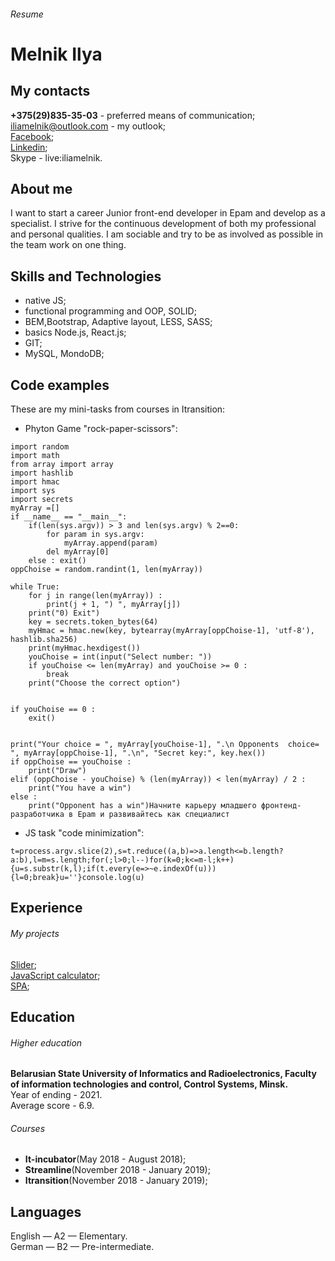 ###### Resume
# Melnik Ilya  
## My contacts  
**+375(29)835-35-03** - preferred means of communication;  
  iliamelnik@outlook.com - my outlook;   
  [Facebook](https://www.facebook.com/profile.php?id=100006719685274);  
  [Linkedin](https://www.linkedin.com/in/ilya-melnik/);  
  Skype - live:iliamelnik.  
## About me
I want to start a career Junior front-end developer in Epam and develop as a specialist. I strive for the continuous development of both my professional and personal qualities. I am sociable and try to be as involved as possible in the team work on one thing.  
## Skills and Technologies    
* native JS;
* functional programming and OOP, SOLID;
* BEM,Bootstrap, Adaptive layout, LESS, SASS;
* basics Node.js, React.js;
* GIT;
* MySQL, MondoDB;
## Code examples  
These are my mini-tasks from courses in Itransition: 
* Phyton Game "rock-paper-scissors":
```
import random
import math
from array import array
import hashlib 
import hmac
import sys
import secrets
myArray =[]
if __name__ == "__main__":
    if(len(sys.argv)) > 3 and len(sys.argv) % 2==0:
        for param in sys.argv:
            myArray.append(param)
        del myArray[0]
    else : exit()
oppChoise = random.randint(1, len(myArray))

while True:
    for j in range(len(myArray)) :
        print(j + 1, ") ", myArray[j])
    print("0) Exit")
    key = secrets.token_bytes(64)
    myHmac = hmac.new(key, bytearray(myArray[oppChoise-1], 'utf-8'), hashlib.sha256) 
    print(myHmac.hexdigest())
    youChoise = int(input("Select number: "))
    if youChoise <= len(myArray) and youChoise >= 0 :
        break
    print("Сhoose the correct option")


if youChoise == 0 :
    exit()  


print("Your choice = ", myArray[youChoise-1], ".\n Opponents  choice= ", myArray[oppChoise-1], ".\n", "Secret key:", key.hex())
if oppChoise == youChoise :
    print("Draw")
elif (oppChoise - youChoise) % (len(myArray)) < len(myArray) / 2 :
    print("You have a win")
else :
    print("Opponent has a win")Начните карьеру младшего фронтенд-разработчика в Epam и развивайтесь как специалист
```
* JS task "code minimization":
```
t=process.argv.slice(2),s=t.reduce((a,b)=>a.length<=b.length?a:b),l=m=s.length;for(;l>0;l--)for(k=0;k<=m-l;k++){u=s.substr(k,l);if(t.every(e=>~e.indexOf(u))){l=0;break}u=''}console.log(u)
```
## Experience
###### My projects  
[Slider](http://wowslider.com/slider-js-utter-blinds-demo.html);  
[JavaScript calculator](https://codepen.io/giana/pen/GJMBEv);  
[SPA](https://meduza.io/);  
## Education
###### Higher education  
**Belarusian State University of Informatics and Radioelectronics, Faculty of information technologies and control, Control Systems, Minsk.**       
Year of ending - 2021.  
Average score - 6.9.
###### Courses
* **It-incubator**(May 2018 - August 2018);     
* **Streamline**(November 2018 - January 2019);   
* **Itransition**(November 2018 - January 2019);
## Languages  
English — A2 — Elementary.  
German — B2 — Pre-intermediate.  
